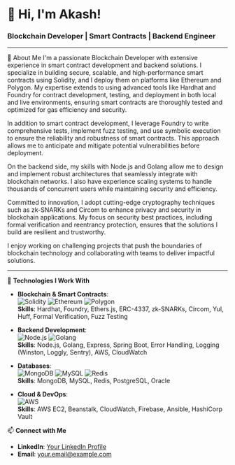 
# 👋 Hi, I'm Akash!

### Blockchain Developer | Smart Contracts | Backend Engineer

---

🚀 About Me
I'm a passionate Blockchain Developer with extensive experience in smart contract development and backend solutions. I specialize in building secure, scalable, and high-performance smart contracts using Solidity, and I deploy them on platforms like Ethereum and Polygon. My expertise extends to using advanced tools like Hardhat and Foundry for contract development, testing, and deployment in both local and live environments, ensuring smart contracts are thoroughly tested and optimized for gas efficiency and security.

In addition to smart contract development, I leverage Foundry to write comprehensive tests, implement fuzz testing, and use symbolic execution to ensure the reliability and robustness of smart contracts. This approach allows me to anticipate and mitigate potential vulnerabilities before deployment.

On the backend side, my skills with Node.js and Golang allow me to design and implement robust architectures that seamlessly integrate with blockchain networks. I also have experience scaling systems to handle thousands of concurrent users while maintaining security and efficiency.

Committed to innovation, I adopt cutting-edge cryptography techniques such as zk-SNARKs and Circom to enhance privacy and security in blockchain applications. My focus on security best practices, including formal verification and reentrancy protection, ensures that the solutions I build are resilient and trustworthy.

I enjoy working on challenging projects that push the boundaries of blockchain technology and collaborating with teams to deliver impactful solutions.

---

🔧 **Technologies I Work With**

- **Blockchain & Smart Contracts**:  
  ![Solidity](https://img.shields.io/badge/Solidity-363636?style=for-the-badge&logo=solidity&logoColor=white) ![Ethereum](https://img.shields.io/badge/Ethereum-3C3C3D?style=for-the-badge&logo=ethereum&logoColor=white) ![Polygon](https://img.shields.io/badge/Polygon-8247E5?style=for-the-badge&logo=polygon&logoColor=white)  
  **Skills**: Hardhat, Foundry, Ethers.js, ERC-4337, zk-SNARKs, Circom, Yul, Huff, Formal Verification, Fuzz Testing

- **Backend Development**:  
  ![Node.js](https://img.shields.io/badge/Node.js-339933?style=for-the-badge&logo=nodedotjs&logoColor=white) ![Golang](https://img.shields.io/badge/Go-00ADD8?style=for-the-badge&logo=go&logoColor=white)  
  **Skills**: Node.js, Golang, Express, Spring Boot, Error Handling, Logging (Winston, Loggly, Sentry), AWS, CloudWatch

- **Databases**:  
  ![MongoDB](https://img.shields.io/badge/MongoDB-47A248?style=for-the-badge&logo=mongodb&logoColor=white) ![MySQL](https://img.shields.io/badge/MySQL-4479A1?style=for-the-badge&logo=mysql&logoColor=white) ![Redis](https://img.shields.io/badge/Redis-DC382D?style=for-the-badge&logo=redis&logoColor=white)  
  **Skills**: MongoDB, MySQL, Redis, PostgreSQL, Oracle

- **Cloud & DevOps**:  
  ![AWS](https://img.shields.io/badge/Amazon_AWS-232F3E?style=for-the-badge&logo=amazonaws&logoColor=white)  
  **Skills**: AWS EC2, Beanstalk, CloudWatch, Firebase, Ansible, HashiCorp Vault


📫 **Connect with Me**

- **LinkedIn**: [Your LinkedIn Profile](https://www.linkedin.com/in/akash-kulkarni-78b998152/)
- **Email**: [your.email@example.com](mailto:akashkulkarni796@gmail.com)

